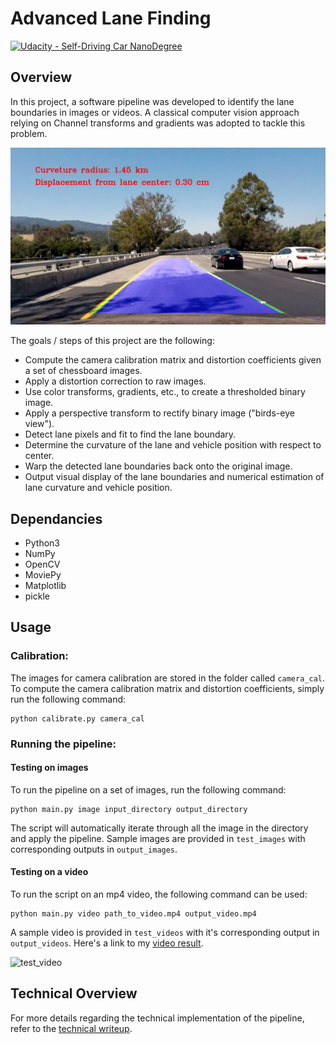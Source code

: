 # Advanced Lane Finding
[![Udacity - Self-Driving Car NanoDegree](https://s3.amazonaws.com/udacity-sdc/github/shield-carnd.svg)](http://www.udacity.com/drive)

## Overview

In this project, a software pipeline was developed to identify the lane boundaries in images or videos. A classical computer vision approach relying on Channel transforms and gradients was adopted to tackle this problem.

![sample output](output_images/test4.jpg)

The goals / steps of this project are the following:

* Compute the camera calibration matrix and distortion coefficients given a set of chessboard images.
* Apply a distortion correction to raw images.
* Use color transforms, gradients, etc., to create a thresholded binary image.
* Apply a perspective transform to rectify binary image ("birds-eye view").
* Detect lane pixels and fit to find the lane boundary.
* Determine the curvature of the lane and vehicle position with respect to center.
* Warp the detected lane boundaries back onto the original image.
* Output visual display of the lane boundaries and numerical estimation of lane curvature and vehicle position.

## Dependancies

- Python3
- NumPy
- OpenCV
- MoviePy
- Matplotlib
- pickle

## Usage

### Calibration:

The images for camera calibration are stored in the folder called `camera_cal`. To compute the camera calibration matrix and distortion coefficients, simply run the following command:
```
python calibrate.py camera_cal
```

### Running the pipeline:

#### Testing on images
To run the pipeline on a set of images, run the following command:
```
python main.py image input_directory output_directory
```
The script will automatically iterate through all the image in the directory and apply the pipeline. Sample images are provided in 
`test_images` with corresponding outputs in `output_images`.

#### Testing on a video
To run the script on an mp4 video, the following command can be used:
```
python main.py video path_to_video.mp4 output_video.mp4
```
A sample video is provided in `test_videos` with it's corresponding output in `output_videos`. Here's a link to my [video result](output_videos/project_video.mp4).

![test_video](output_videos/project_video_Trim.gif)

## Technical Overview
For more details regarding the technical implementation of the pipeline, refer to the [technical writeup](technical_writeup.md).

